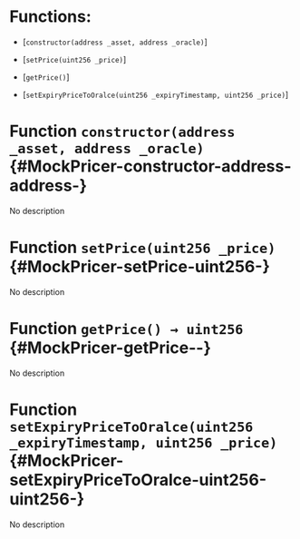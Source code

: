 # Functions:

- [`constructor(address _asset, address _oracle)`]

- [`setPrice(uint256 _price)`]

- [`getPrice()`]

- [`setExpiryPriceToOralce(uint256 _expiryTimestamp, uint256 _price)`]

# Function `constructor(address _asset, address _oracle)` {#MockPricer-constructor-address-address-}

No description

# Function `setPrice(uint256 _price)` {#MockPricer-setPrice-uint256-}

No description

# Function `getPrice() → uint256` {#MockPricer-getPrice--}

No description

# Function `setExpiryPriceToOralce(uint256 _expiryTimestamp, uint256 _price)` {#MockPricer-setExpiryPriceToOralce-uint256-uint256-}

No description

